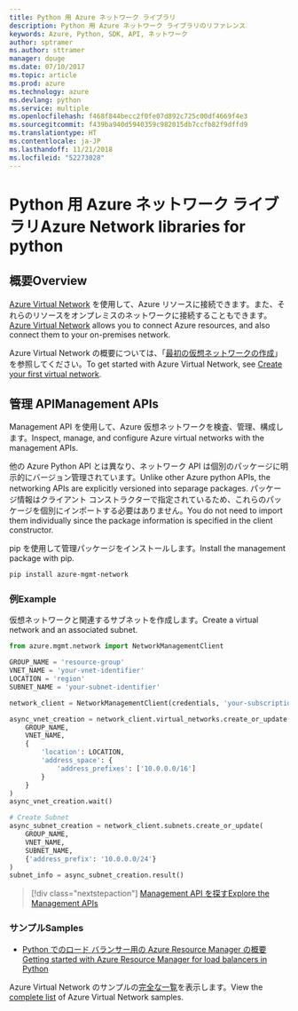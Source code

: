 ```yaml
---
title: Python 用 Azure ネットワーク ライブラリ
description: Python 用 Azure ネットワーク ライブラリのリファレンス
keywords: Azure, Python, SDK, API, ネットワーク
author: sptramer
ms.author: sttramer
manager: douge
ms.date: 07/10/2017
ms.topic: article
ms.prod: azure
ms.technology: azure
ms.devlang: python
ms.service: multiple
ms.openlocfilehash: f468f844becc2f0fe07d892c725c00df4669f4e3
ms.sourcegitcommit: f439ba940d5940359c982015db7ccfb82f9dffd9
ms.translationtype: HT
ms.contentlocale: ja-JP
ms.lasthandoff: 11/21/2018
ms.locfileid: "52273028"
---
```

# <a name="azure-network-libraries-for-python"></a><span data-ttu-id="38806-104">Python 用 Azure ネットワーク ライブラリ</span><span class="sxs-lookup"><span data-stu-id="38806-104">Azure Network libraries for python</span></span>

## <a name="overview"></a><span data-ttu-id="38806-105">概要</span><span class="sxs-lookup"><span data-stu-id="38806-105">Overview</span></span>

<span data-ttu-id="38806-106">[Azure Virtual Network](/azure/virtual-network/virtual-networks-overview) を使用して、Azure リソースに接続できます。また、それらのリソースをオンプレミスのネットワークに接続することもできます。</span><span class="sxs-lookup"><span data-stu-id="38806-106">[Azure Virtual Network](/azure/virtual-network/virtual-networks-overview) allows you to connect Azure resources, and also connect them to your on-premises network.</span></span>

<span data-ttu-id="38806-107">Azure Virtual Network の概要については、「[最初の仮想ネットワークの作成](/azure/virtual-network/virtual-network-get-started-vnet-subnet)」を参照してください。</span><span class="sxs-lookup"><span data-stu-id="38806-107">To get started with Azure Virtual Network, see [Create your first virtual network](/azure/virtual-network/virtual-network-get-started-vnet-subnet).</span></span>

## <a name="management-apis"></a><span data-ttu-id="38806-108">管理 API</span><span class="sxs-lookup"><span data-stu-id="38806-108">Management APIs</span></span>

<span data-ttu-id="38806-109">Management API を使用して、Azure 仮想ネットワークを検査、管理、構成します。</span><span class="sxs-lookup"><span data-stu-id="38806-109">Inspect, manage, and configure Azure virtual networks with the management APIs.</span></span>

<span data-ttu-id="38806-110">他の Azure Python API とは異なり、ネットワーク API は個別のパッケージに明示的にバージョン管理されています。</span><span class="sxs-lookup"><span data-stu-id="38806-110">Unlike other Azure python APIs, the networking APIs are explicitly versioned into separage packages.</span></span> <span data-ttu-id="38806-111">パッケージ情報はクライアント コンストラクターで指定されているため、これらのパッケージを個別にインポートする必要はありません。</span><span class="sxs-lookup"><span data-stu-id="38806-111">You do not need to import them individually since the package information is specified in the client constructor.</span></span>

<span data-ttu-id="38806-112">pip を使用して管理パッケージをインストールします。</span><span class="sxs-lookup"><span data-stu-id="38806-112">Install the management package with pip.</span></span>

```bash
pip install azure-mgmt-network
```

### <a name="example"></a><span data-ttu-id="38806-113">例</span><span class="sxs-lookup"><span data-stu-id="38806-113">Example</span></span>

<span data-ttu-id="38806-114">仮想ネットワークと関連するサブネットを作成します。</span><span class="sxs-lookup"><span data-stu-id="38806-114">Create a virtual network and an associated subnet.</span></span>

```python
from azure.mgmt.network import NetworkManagementClient

GROUP_NAME = 'resource-group'
VNET_NAME = 'your-vnet-identifier'
LOCATION = 'region'
SUBNET_NAME = 'your-subnet-identifier'

network_client = NetworkManagementClient(credentials, 'your-subscription-id')

async_vnet_creation = network_client.virtual_networks.create_or_update(
    GROUP_NAME,
    VNET_NAME,
    {
        'location': LOCATION,
        'address_space': {
            'address_prefixes': ['10.0.0.0/16']
        }
    }
)
async_vnet_creation.wait()

# Create Subnet
async_subnet_creation = network_client.subnets.create_or_update(
    GROUP_NAME,
    VNET_NAME,
    SUBNET_NAME,
    {'address_prefix': '10.0.0.0/24'}
)
subnet_info = async_subnet_creation.result()
```

> [!div class="nextstepaction"]
> [<span data-ttu-id="38806-115">Management API を探す</span><span class="sxs-lookup"><span data-stu-id="38806-115">Explore the Management APIs</span></span>](/python/api/overview/azure/network/management)

### <a name="samples"></a><span data-ttu-id="38806-116">サンプル</span><span class="sxs-lookup"><span data-stu-id="38806-116">Samples</span></span>

* [<span data-ttu-id="38806-117">Python でのロード バランサー用の Azure Resource Manager の概要</span><span class="sxs-lookup"><span data-stu-id="38806-117">Getting started with Azure Resource Manager for load balancers in Python</span></span>](https://azure.microsoft.com/en-us/resources/samples/network-python-manage-loadbalancer/)

<span data-ttu-id="38806-118">Azure Virtual Network のサンプルの[完全な一覧](https://azure.microsoft.com/en-us/resources/samples/?platform=python&term=virtual%20network)を表示します。</span><span class="sxs-lookup"><span data-stu-id="38806-118">View the [complete list](https://azure.microsoft.com/en-us/resources/samples/?platform=python&term=virtual%20network) of Azure Virtual Network samples.</span></span>
